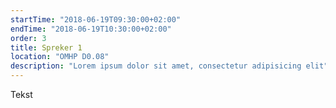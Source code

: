 ```yaml
---
startTime: "2018-06-19T09:30:00+02:00"
endTime: "2018-06-19T10:30:00+02:00"
order: 3
title: Spreker 1
location: "OMHP D0.08"
description: "Lorem ipsum dolor sit amet, consectetur adipisicing elit"
---
```

Tekst
